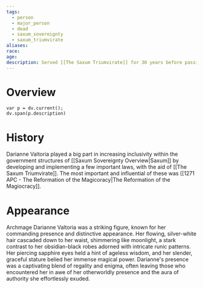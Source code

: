```yaml
---
tags:
  - person
  - major_person
  - dead
  - saxum_sovereignty
  - saxum_triumvirate
aliases: 
race: 
age: 
description: Served [[The Saxum Triumvirate]] for 30 years before passing away due to illness. Darianne Valtoria played a big part in forming the nation into what it is now.
---
```

# Overview
```dataviewjs
var p = dv.current();
dv.span(p.description)
```
# History
Darianne Valtoria played a big part in increasing inclusivity within the government structures of [[Saxum Sovereignty Overview|Saxum]] by developing and implementing a few important laws, with the aid of [[The Saxum Triumvirate]]. The most important and influential of these was [[1271 APC - The Reformation of the Magicoracy|The Reformation of the Magiocracy]].
# Appearance
Archmage Darianne Valtoria was a striking figure, known for her commanding presence and distinctive appearance. Her flowing, silver-white hair cascaded down to her waist, shimmering like moonlight, a stark contrast to her obsidian-black robes adorned with intricate runic patterns. Her piercing sapphire eyes held a hint of ageless wisdom, and her slender, graceful stature belied her immense magical power. Darianne's presence was a captivating blend of regality and enigma, often leaving those who encountered her in awe of her otherworldly presence and the aura of authority she effortlessly exuded.